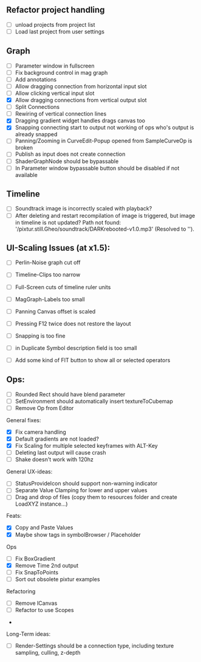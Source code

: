 ﻿## Refactor project handling 

- [ ] unload projects from project list
- [ ] Load last project from user settings

## Graph

- [ ] Parameter window in fullscreen
- [ ] Fix background control in mag graph
- [ ] Add annotations
- [ ] Allow dragging connection from horizontal input slot
- [ ] Allow clicking vertical input slot
- [x] Allow dragging connections from vertical output slot
- [ ] Split Connections
- [ ] Rewiring of vertical connection lines
- [x] Dragging gradient widget handles drags canvas too
- [x] Snapping connecting start to output not working of ops who's output is already snapped
- [ ] Panning/Zooming in CurveEdit-Popup opened from SampleCurveOp is broken 
- [ ] Publish as input does not create connection
- [ ] ShaderGraphNode should be bypassable
- [ ] In Parameter window bypassable button should be disabled if not available

## Timeline
- [ ] Soundtrack image is incorrectly scaled with playback?
- [ ] After deleting and restart recompilation of image is triggered, but image in timeline is not updated?
      Path not found: '/pixtur.still.Gheo/soundtrack/DARKrebooted-v1.0.mp3' (Resolved to '').

## UI-Scaling Issues (at x1.5):
- [ ] Perlin-Noise graph cut off
- [ ] Timeline-Clips too narrow
- [ ] Full-Screen cuts of timeline ruler units
- [ ] MagGraph-Labels too small
- [ ] Panning Canvas offset is scaled
- [ ] Pressing F12 twice does not restore the layout
- [ ] Snapping is too fine
- [ ] in Duplicate Symbol description field is too small

- [ ] Add some kind of FIT button to show all or selected operators 

## Ops:
- [ ] Rounded Rect should have blend parameter
- [ ] SetEnvironment should automatically insert textureToCubemap
- [ ] Remove Op from Editor

General fixes:
- [x] Fix camera handling
- [x] Default gradients are not loaded?
- [x] Fix Scaling for multiple selected keyframes with ALT-Key
- [ ] Deleting last output will cause crash
- [ ] Shake doesn't work with 120hz

General UX-ideas:
- [ ] StatusProvideIcon should support non-warning indicator
- [ ] Separate Value Clamping for lower and upper values 
- [ ] Drag and drop of files (copy them to resources folder and create LoadXYZ instance...)

Feats:
- [x] Copy and Paste Values
- [x] Maybe show tags in symbolBrowser / Placeholder

Ops
- [ ] Fix BoxGradient
- [x] Remove Time 2nd output
- [ ] Fix SnapToPoints
- [ ] Sort out obsolete pixtur examples

Refactoring
- [ ] Remove ICanvas
- [ ] Refactor to use Scopes
- 
Long-Term ideas:
- [ ] Render-Settings should be a connection type, including texture sampling, culling, z-depth